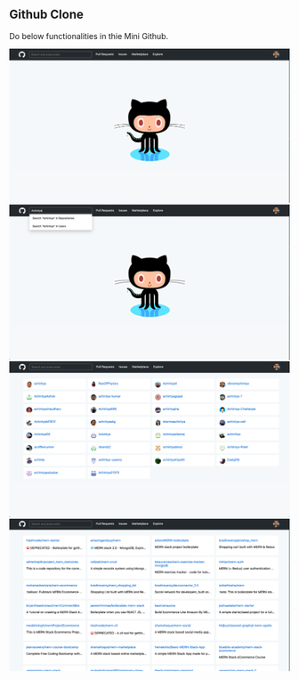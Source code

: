 ## Github Clone

Do below functionalities in thie Mini Github.

![](https://raw.githubusercontent.com/vibrantachintya/github-clone/master/images/github_clone_screenshot1.png)
![](https://raw.githubusercontent.com/vibrantachintya/github-clone/master/images/github_clone_screenshot2.png)
![](https://raw.githubusercontent.com/vibrantachintya/github-clone/master/images/github_clone_screenshot3.png)
![](https://raw.githubusercontent.com/vibrantachintya/github-clone/master/images/github_clone_screenshot4.png)
